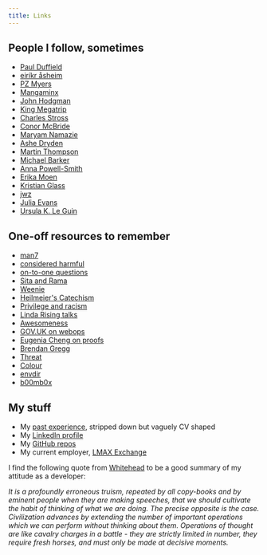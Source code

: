 ```yaml
---
title: Links
---
```


## People I follow, sometimes

* [Paul Duffield](http://www.paulduffield.co.uk/)
* [eiríkr åsheim](https://twitter.com/d6)
* [PZ Myers](http://freethoughtblogs.com/pharyngula/)
* [Mangaminx](http://www.youtube.com/user/TheRPGMinx/about)
* [John Hodgman](http://www.maximumfun.org/shows/judge-john-hodgman)
* [King Megatrip](http://megatrip.blogspot.co.uk/)
* [Charles Stross](http://www.antipope.org/charlie/blog-static/)
* [Conor McBride](https://twitter.com/pigworker)
* [Maryam Namazie](http://freethoughtblogs.com/maryamnamazie)
* [Ashe Dryden](https://twitter.com/ashedryden)
* [Martin Thompson](http://mechanical-sympathy.blogspot.co.uk/)
* [Michael Barker](http://bad-concurrency.blogspot.co.uk) 
* [Anna Powell-Smith](http://anna.ps/)
* [Erika Moen](http://www.erikamoen.com/blog/)
* [Kristian Glass](https://twitter.com/doismellburning)
* [jwz](http://www.jwz.org/blog/)
* [Julia Evans](http://jvns.ca/)
* [Ursula K. Le Guin](http://www.ursulakleguin.com/)

## One-off resources to remember

* [man7](http://man7.org/)
* [considered harmful](http://harmful.cat-v.org/)
* [on-to-one questions](http://jasonevanish.com/2014/05/29/101-questions-to-ask-in-1-on-1s/)
* [Sita and Rama](http://citeseerx.ist.psu.edu/viewdoc/download?doi=10.1.1.363.1058&rep=rep1&type=pdf)
* [Weenie](https://www.youtube.com/watch?v=qEJuTj_0tfU)
* [Heilmeier's Catechism](http://cseweb.ucsd.edu/~ddahlstr/misc/heilmeier.html)
* [Privilege and racism](https://thsppl.com/i-racist-538512462265)
* [Linda Rising talks](http://www.infoq.com/author/Linda-Rising)
* [Awesomeness](https://github.com/bayandin/awesome-awesomeness)
* [GOV.UK on webops](https://www.gov.uk/service-manual/operations/web-operations-stories.html)
* [Eugenia Cheng on proofs](http://cheng.staff.shef.ac.uk/proofguide/)
* [Brendan Gregg](http://www.brendangregg.com/)
* [Threat](https://ssd.eff.org/en/module/introduction-threat-modeling)
* [Colour](http://paletton.com/)
* [envdir](http://cr.yp.to/daemontools/envdir.html)
* [b00mb0x](http://www.bmbx.org/)

## My stuff

* My [past experience](cv.html), stripped down but vaguely CV shaped
* My [LinkedIn profile](https://www.linkedin.com/pub/ben-hyland/3/a68/332)
* My [GitHub repos](https://github.com/benhyland?tab=repositories)
* My current employer, [LMAX Exchange](http://www.lmax.com)

I find the following quote from [Whitehead](https://en.wikipedia.org/wiki/Alfred_North_Whitehead) to be a good summary of my attitude as a developer:

*It is a profoundly erroneous truism, repeated by all copy-books and by eminent people when they are making speeches, that we should cultivate the habit of thinking of what we are doing. The precise opposite is the case. Civilization advances by extending the number of important operations which we can perform without thinking about them. Operations of thought are like cavalry charges in a battle - they are strictly limited in number, they require fresh horses, and must only be made at decisive moments.*
